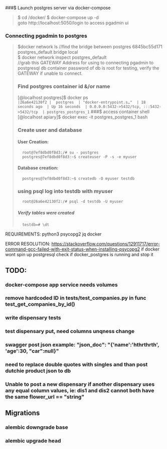 ###$ Launch postgres server via docker-compose
> $ cd /docker/
> $ docker-compose up -d  
>  goto http://localhost:5050/login to access pgadmin ui  

### Connecting pgadmin to postgres
> $docker network ls  //find the bridge between postgres 
> 6845bc55d171   postgres_default   bridge    local  
> $ docker network inspect postgres_default  
> //grab this GATEWAY Address for using to connecting pgadmin to postgresql db container
> password of db is root for testing, verify the GATEWAY if unable to connect.
> ### Find postgres container id &/or name 
> [@localhost postgres]$ docker ps      
> ` |26a6e42130f2 |  postgres  | "docker-entrypoint.s…"  | 18 seconds ago  | Up 16 seconds  | 0.0.0.0:5432->5432/tcp, :::5432->5432/tcp  | postgres_postgres_1 `
> ###$ access container shell
>       [@localhost apiary]$ docker exec -it postgres_postgres_1 bash
> ### Create user and database
> #### User Creation:
>       root@7ef8dbd0f8d3:/# su - postgres
>       postgres@7ef8dbd0f8d3:~$ createuser -P -s -e myuser
> #### Database creation:
>       postgres@7ef8dbd0f8d3:~$ createdb -O myuser testdb
> ### using psql log into testdb with myuser
>       root@26a6e42130f2:/# psql -d testdb -U myuser
> ##### Verify tables were created
>       testdb=# \dt

REQUIREMENTS:
python3
psycopg2
jq
docker

ERROR RESOLUTION:
https://stackoverflow.com/questions/12911717/error-command-gcc-failed-with-exit-status-when-installing-psycopg2
if docker wont spin up postgresql check if docker_postgres is running and stop it

## TODO:
   ### docker-compose app service needs volumes
   ### remove hardcoded ID in tests/test_companies.py in func test_get_companies_by_id()
   ### write dispensary tests
   ### test dispensary put, need columns unqness change
   ### swagger post json example:     "json_doc": "{'name':'hthrthrth', 'age':30, \"car\":null}"
   ### need to replace double quotes with singles and than post dutchie product json to db
   ### Unable to post a new dispensary if another dispensary uses any equal column values, ie: dis1 and dis2 cannot both have the same flower_url == "string"

## Migrations
  ### alembic downgrade base
  ### alembic upgrade head
